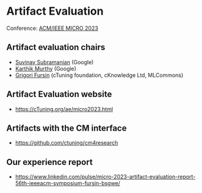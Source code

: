 # Artifact Evaluation

Conference: [ACM/IEEE MICRO 2023](https://www.microarch.org/micro56)

## Artifact evaluation chairs

* [Suvinay Subramanian](https://www.linkedin.com/in/suvinay-subramanian-53163b20a) (Google)
* [Karthik Murthy](https://www.linkedin.com/in/karthik-murthy-b1b1314) (Google)
* [Grigori Fursin](https://cKnowledge.org/gfursin) (cTuning foundation, cKnowledge Ltd, MLCommons)

## Artifact Evaluation website

* https://cTuning.org/ae/micro2023.html

## Artifacts with the CM interface

* https://github.com/ctuning/cm4research

## Our experience report

* https://www.linkedin.com/pulse/micro-2023-artifact-evaluation-report-56th-ieeeacm-symposium-fursin-bsgwe/
